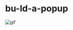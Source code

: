 # bu-ld-a-popup
![gif](https://user-images.githubusercontent.com/103332831/192114533-e0fa20ea-46c7-4eb7-8217-3aa688e5d27a.gif)

